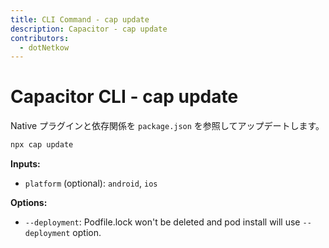 ```yaml
---
title: CLI Command - cap update
description: Capacitor - cap update
contributors:
  - dotNetkow
---
```


# Capacitor CLI - cap update

Native プラグインと依存関係を `package.json` を参照してアップデートします。

```bash
npx cap update
```

<strong>Inputs:</strong>

- `platform` (optional): `android`, `ios`

<strong>Options:</strong>

- `--deployment`: Podfile.lock won't be deleted and pod install will use `--deployment` option.
